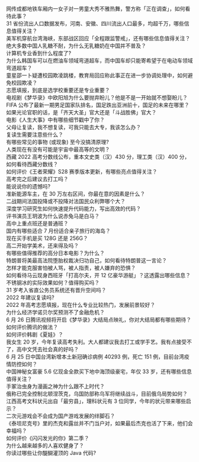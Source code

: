 网传成都地铁车厢内一女子对一男童大秀不雅热舞，警方称「正在调查」，如何看待此事？  
31 省份流出人口数据发布，河南、安徽、四川流出人口最多，均超千万，哪些信息值得关注？  
美军机穿航台湾海峡，东部战区回应「全程跟监警戒」，还有哪些信息值得关注？  
绝大多数中国人乳糖不耐，为什么无乳糖奶在中国并不普及？  
计算机专业香到什么程度了?  
为什么韩国车可以在燃油车领域弯道超车，而中国车却只能寄希望于在电动车领域弯道超车？  
童星邵一卜疑遭校园欺凌跳楼，教育局回应称此事正在进一步协调处理中，如何避免校园欺凌？  
志愿填报，到底是选学校重要还是专业重要？  
电视剧《梦华录》中欧阳旭为什么要抛弃盼儿？他是不是一开始就不想娶盼儿？  
FIFA 公布了最新一期男足国家队排名，国足跌出亚洲前十，国足的未来在哪里？  
如果光论官职的话，是「齐天大圣」官大还是「斗战胜佛」官大？  
电影《人生大事》中有哪些细节戳中了你？  
父母让复读，我不想复读，可我只能去大专，我该怎么办？  
复读生需要注意些什么？  
有哪些常见的事物 (或现象) 至今没搞清原理?  
人类现在有没有可能是宇宙中最高等的文明？  
西藏 2022 高考分数线公布，重本文史类（汉）430 分，理工类（汉）400 分，如何看待西藏分数线？  
如何评价《王者荣耀》S28 赛季版本更新，有哪些亮点值得关注？  
高考完之后建议去打工吗？  
能说说你的遗憾吗?  
准新能源车主，在 30 万左右区间，你最在意的因素是什么？  
二战期间法国投降或不投降对法国民众利弊哪个大？  
深度学习研究生如何快速提升代码能力，写出高效的代码？  
评书演员王玥波为什么说赤兔马是白马？  
高中上重点班还是普通班？  
国内有哪些适合 7 月份适合亲子旅行的海岛？  
现在买手机是买 128G 还是 256G？  
高二开始学美术，还来得及吗？  
有哪些值得推荐的高分日本电影？为什么？  
特朗普将美最高法院堕胎权裁决归功自己，如何看待特朗普这一言论？  
怎样才能克服害怕被人骂，被人指责，被人嫌弃的恐惧？  
如何看待马云现身西班牙「打高尔夫，开 12 亿豪华游艇」？这透露出哪些信息？  
不锈钢冰的实际效果如何？值得购买吗？  
31 岁考入省直公务员系统还有晋升空间吗？  
2022 年建议复读吗?  
2022 年高考志愿填报，现在什么专业比较热门，发展前景较好？  
为什么经济学诺贝尔奖预测不了金融危机？  
6 月 26 日腾讯视频将开启《梦华录》大结局点映礼，你对大结局都有哪些期待？如何评价腾讯的做法？  
如何评价韩剧《夏娃》？  
我女生 20 岁，今年复读高考失利。大人都建议我去打工或学手艺。我有点接受不了，高中文凭去社会真的好吗？  
6 月 25 日中国台湾新增本土新冠确诊病例 40293 例，死亡 151 例，目前台湾疫情防控如何？  
中国神秘女富豪 5.6 亿现金全款买下地中海顶级豪宅，年仅 33 岁，还有哪些信息值得关注？  
手冢治虫身为漫画之神为什么跟不上时代？  
俄称已完全控制北顿涅茨克，乌国防部称乌军将继续战斗，目前俄乌局势如何？  
江西高考文科状元出自「最穷县」，理科状元有 3 位同学，今年的状元带来哪些启示？  
二次元游戏会不会成为国产游戏发展的绊脚石？  
《泰坦尼克号》里的杰克和露丝并不门当户对，如果最后杰克也活了下来，他们会幸福吗？  
如何评价《闪闪发光的你》第二季？  
为什么越来越多的人喜欢健身了？  
你读过哪些让你醍醐灌顶的 Java 代码?  
